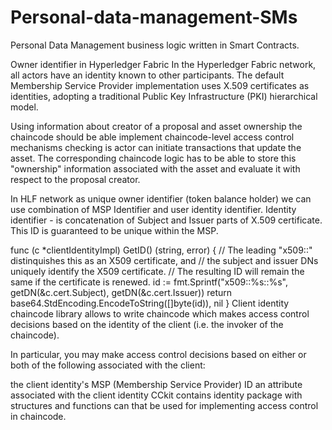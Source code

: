 # Personal-data-management-SMs
Personal Data Management business logic written in Smart Contracts.

Owner identifier in Hyperledger Fabric
In the Hyperledger Fabric network, all actors have an identity known to other participants. The default Membership Service Provider implementation uses X.509 certificates as identities, adopting a traditional Public Key Infrastructure (PKI) hierarchical model.

Using information about creator of a proposal and asset ownership the chaincode should be able implement chaincode-level access control mechanisms checking is actor can initiate transactions that update the asset. The corresponding chaincode logic has to be able to store this "ownership" information associated with the asset and evaluate it with respect to the proposal creator.

In HLF network as unique owner identifier (token balance holder) we can use combination of MSP Identifier and user identity identifier. Identity identifier - is concatenation of Subject and Issuer parts of X.509 certificate. This ID is guaranteed to be unique within the MSP.

func (c *clientIdentityImpl) GetID() (string, error) {
	// The leading "x509::" distinquishes this as an X509 certificate, and
	// the subject and issuer DNs uniquely identify the X509 certificate.
	// The resulting ID will remain the same if the certificate is renewed.
	id := fmt.Sprintf("x509::%s::%s", getDN(&c.cert.Subject), getDN(&c.cert.Issuer))
	return base64.StdEncoding.EncodeToString([]byte(id)), nil
}
Client identity chaincode library allows to write chaincode which makes access control decisions based on the identity of the client (i.e. the invoker of the chaincode).

In particular, you may make access control decisions based on either or both of the following associated with the client:

the client identity's MSP (Membership Service Provider) ID
an attribute associated with the client identity
CCkit contains identity package with structures and functions can that be used for implementing access control in chaincode.
